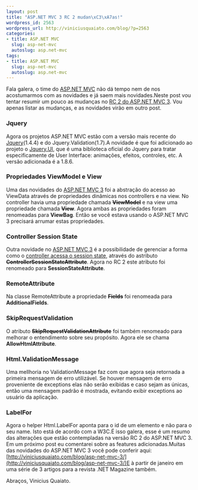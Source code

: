 ```yaml
--- 
layout: post
title: "ASP.NET MVC 3 RC 2 mudan\xC3\xA7as!"
wordpress_id: 2563
wordpress_url: http://viniciusquaiato.com/blog/?p=2563
categories: 
- title: ASP.NET MVC
  slug: asp-net-mvc
  autoslug: asp.net-mvc
tags: 
- title: ASP.NET MVC
  slug: asp-net-mvc
  autoslug: asp.net-mvc
---
```

Fala galera, o time do [ASP.NET MVC](http://asp.net/mvc/mvc3) não dá tempo nem de nos acostumarmos com as novidades e já saem mais novidades.Neste post vou tentar resumir um pouco as mudanças no [RC 2 do ASP.NET MVC 3](http://viniciusquaiato.com/blog/instalando-asp-net-mvc-3-rc-2/). Vou apenas listar as mudanças, e as novidades virão em outro post.

### Jquery
Agora os projetos ASP.NET MVC estão com a versão mais recente do [Jquery](http://jquery.com)(1.4.4) e do Jquery.Validation(1.7).A novidade é que foi adicionado ao projeto o [Jquery.UI](http://jqueryui.com/), que é uma biblioteca oficial do Jquery para tratar especificamente de User Interface: animações, efeitos, controles, etc. A versão adicionada é a 1.8.6.

### Propriedades ViewModel e View
Uma das novidades do [ASP.NET MVC 3](http://viniciusquaiato.com/blog/asp-net-mvc-3/) foi a abstração do acesso ao ViewData através de propriedades dinâmicas nos controllers e na view. No controller havia uma propriedade chamada **<del datetime="2010-12-23T14:50:25+00:00">ViewModel</del>** e na view uma propriedade chamada **<del datetime="2010-12-23T14:50:25+00:00">View</del>**. Agora ambas as propriedades foram renomeadas para **ViewBag**. Então se você estava usando o ASP.NET MVC 3 precisará arrumar estas propriedades. 

### Controller Session State
Outra novidade no [ASP.NET MVC 3](http://viniciusquaiato.com/blog/asp-net-mvc-3-rc-sessionless-controllers/) é a possibilidade de gerenciar a forma como o [controller acessa o session state](http://viniciusquaiato.com/blog/asp-net-mvc-3-rc-sessionless-controllers/), através do astributo **<del datetime="2010-12-23T14:50:25+00:00">ControllerSessionStateAttribute</del>**. Agora no RC 2 este atributo foi renomeado para **SessionStateAttribute**.

### RemoteAttribute
Na classe RemoteAttribute a propriedade **<del datetime="2010-12-23T14:50:25+00:00">Fields</del>** foi renomeada para **AdditionalFields**.

### SkipRequestValidation
O atributo **<del datetime="2010-12-23T14:50:25+00:00">SkipRequestValidationAttribute</del>** foi também renomeado para melhorar o entendimento sobre seu propósito. Agora ele se chama **AllowHtmlAttribute**.

### Html.ValidationMessage
Uma mellhoria no ValidationMessage faz com que agora seja retornada a primeira mensagem de erro utilizável. Se houver mensagem de erro proveniente de exceptions elas não serão exibidas e caso sejam as únicas, então uma mensagem padrão é mostrada, evitando exibir exceptions ao usuário da aplicação.

### LabelFor
Agora o helper Html.LabelFor aponta para o id de um elemento e não para o seu name. Isto está de acordo com a W3C.É isso galera, esse é um resumo das alterações que estão contempladas na versão RC 2 do ASP.NET MVC 3. Em um próximo post eu comentarei sobre as features adicionadas.Muitas das novidades do ASP.NET MVC 3 você pode conferir aqui: [http://viniciusquaiato.com/blog/asp-net-mvc-3/](http://viniciusquaiato.com/blog/asp-net-mvc-3/)E à partir de janeiro em uma série de 3 artigos para a revista .NET Magazine também.

Abraços,
Vinicius Quaiato.
